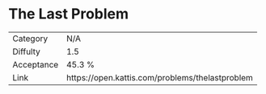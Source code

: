 # The Last Problem

<table>
    <tr>
        <td>Category</td>
        <td>N/A</td>
    </tr>
    <tr>
        <td>Diffulty</td>
        <td>1.5</td>
    </tr>
    <tr>
        <td>Acceptance</td>
        <td>45.3 %</td>
    </tr>
    <tr>
        <td>Link</td>
        <td>https://open.kattis.com/problems/thelastproblem</td>
    </tr>
</table>
